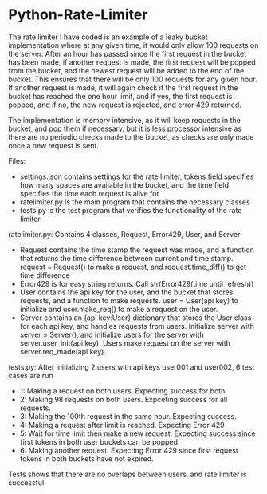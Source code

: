 # Python-Rate-Limiter

The rate limiter I have coded is an example of a leaky bucket implementation where at any given time, it would only allow 100 requests
on the server. After an hour has passed since the first request in the bucket has been made, if another request is made, the first request
will be popped from the bucket, and the newest request will be added to the end of the bucket. This ensures that there will be only 100
requests for any given hour. If another request is made, it will again check if the first request in the bucket has reached the one hour 
limit, and if yes, the first request is popped, and if no, the new request is rejected, and error 429 returned.

The implementation is memory intensive, as it will keep requests in the bucket, and pop them if necessary, but it is less processor intensive
as there are no periodic checks made to the bucket, as checks are only made once a new request is sent.

Files:
- settings.json contains settings for the rate limiter, tokens field specifies how many spaces are available in the bucket, and the time field
specifies the time each request is alive for
- ratelimiter.py is the main program that contains the necessary classes 
- tests.py is the test program that verifies the functionality of the rate limiter

ratelimiter.py:
Contains 4 classes, Request, Error429, User, and Server
- Request contains the time stamp the request was made, and a function that returns the time difference between current and time stamp.
request = Request() to make a request, and request.time_diff() to get time difference
- Error429 is for easy string returns. Call str(Error429(time until refresh))
- User contains the api key for the user, and the bucket that stores requests, and a function to make requests. user = User(api key) to initialize
and user.make_req() to make a request on the user.
- Server contains an {api key:User} dictionary that stores the User class for each api key, and handles requests from users. Initialize server 
with server = Server(), and initialize users for the server with server.user_init(api key). Users make request on the server with 
server.req_made(api key). 

tests.py:
After initializing 2 users with api keys user001 and user002, 6 test cases are run
- 1: Making a request on both users. Expecting success for both
- 2: Making 98 requests on both users. Expceting success for all requests.
- 3: Making the 100th request in the same hour. Expecting success.
- 4: Making a request after limit is reached. Expecting Error 429
- 5: Wait for time limit then make a new request. Expecting success since first tokens in both user buckets can be popped.
- 6: Making another request. Expecting Error 429 since first request tokens in both buckets have not expired.

Tests shows that there are no overlaps between users, and rate limiter is successful
